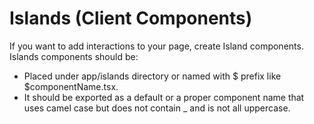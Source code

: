 # Islands (Client Components)
If you want to add interactions to your page, create Island components. Islands components should be:

- Placed under app/islands directory or named with $ prefix like $componentName.tsx.
- It should be exported as a default or a proper component name that uses camel case but does not contain _ and is not all uppercase.
